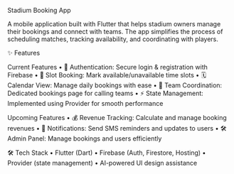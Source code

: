 
Stadium Booking App

A mobile application built with Flutter that helps stadium owners manage their bookings and connect with teams.
The app simplifies the process of scheduling matches, tracking availability, and coordinating with players.

✨ Features

Current Features
	•	🔑 Authentication: Secure login & registration with Firebase
	•	📅 Slot Booking: Mark available/unavailable time slots
	•	🗓 Calendar View: Manage daily bookings with ease
	•	🤝 Team Coordination: Dedicated bookings page for calling teams
	•	⚡ State Management: Implemented using Provider for smooth performance

Upcoming Features
	•	💰 Revenue Tracking: Calculate and manage booking revenues
	•	📲 Notifications: Send SMS reminders and updates to users
	•	🛠 Admin Panel: Manage bookings and users efficiently

🛠 Tech Stack
	•	Flutter (Dart)
	•	Firebase (Auth, Firestore, Hosting)
	•	Provider (state management)
	•	AI-powered UI design assistance